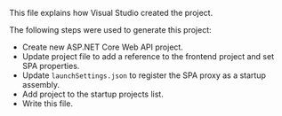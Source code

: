 This file explains how Visual Studio created the project.

The following steps were used to generate this project:
- Create new ASP\.NET Core Web API project.
- Update project file to add a reference to the frontend project and set SPA properties.
- Update `launchSettings.json` to register the SPA proxy as a startup assembly.
- Add project to the startup projects list.
- Write this file.
